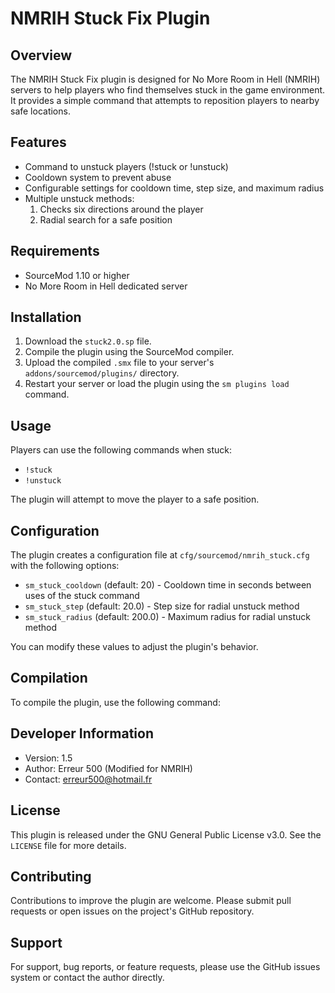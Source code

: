 # NMRIH Stuck Fix Plugin

## Overview
The NMRIH Stuck Fix plugin is designed for No More Room in Hell (NMRIH) servers to help players who find themselves stuck in the game environment. It provides a simple command that attempts to reposition players to nearby safe locations.

## Features
- Command to unstuck players (!stuck or !unstuck)
- Cooldown system to prevent abuse
- Configurable settings for cooldown time, step size, and maximum radius
- Multiple unstuck methods:
  1. Checks six directions around the player
  2. Radial search for a safe position

## Requirements
- SourceMod 1.10 or higher
- No More Room in Hell dedicated server

## Installation
1. Download the `stuck2.0.sp` file.
2. Compile the plugin using the SourceMod compiler.
3. Upload the compiled `.smx` file to your server's `addons/sourcemod/plugins/` directory.
4. Restart your server or load the plugin using the `sm plugins load` command.

## Usage
Players can use the following commands when stuck:
- `!stuck`
- `!unstuck`

The plugin will attempt to move the player to a safe position.

## Configuration
The plugin creates a configuration file at `cfg/sourcemod/nmrih_stuck.cfg` with the following options:

- `sm_stuck_cooldown` (default: 20) - Cooldown time in seconds between uses of the stuck command
- `sm_stuck_step` (default: 20.0) - Step size for radial unstuck method
- `sm_stuck_radius` (default: 200.0) - Maximum radius for radial unstuck method

You can modify these values to adjust the plugin's behavior.

## Compilation
To compile the plugin, use the following command:


## Developer Information
- Version: 1.5
- Author: Erreur 500 (Modified for NMRIH)
- Contact: erreur500@hotmail.fr

## License
This plugin is released under the GNU General Public License v3.0. See the `LICENSE` file for more details.

## Contributing
Contributions to improve the plugin are welcome. Please submit pull requests or open issues on the project's GitHub repository.

## Support
For support, bug reports, or feature requests, please use the GitHub issues system or contact the author directly.